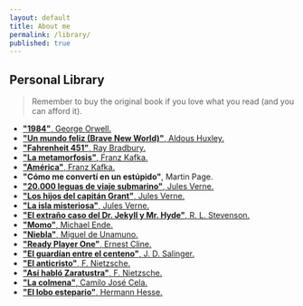 ```yaml
---
layout: default
title: About me
permalink: /library/
published: true
---
```


<h2><i class="fa fa-book"></i> Personal Library</h2>
<blockquote>Remember to buy the original book if you love what you read (and you can afford it).</blockquote>
<div id="lib-list">
	<ul>
		<li><a href="http://download2098.mediafire.com/ns5teves2w0g/7agna45d4i2l2cd/George_Orwell-1984.pdf"><strong>"1984"</strong>, George Orwell.</a></li>
		<li><a href="http://download1511.mediafire.com/tcxlwyy5rmxg/gebqh5ud99bmjvj/Un+mundo+feliz+-+Aldous+Huxley.pdf"><strong>"Un mundo feliz (Brave New World)"</strong>, Aldous Huxley.</a></li>
		<li><a href="http://download1638.mediafire.com/fk0cf5pr9xzg/2wm09jam0j620l5/Farenheit+451.pdf"><strong>"Fahrenheit 451"</strong>, Ray Bradbury.</a></li>
		<li><a href="http://download1473.mediafire.com/8w48oz5yt0eg/gb7bfsgvlj41hho/La+metamorfosis.pdf"><strong>"La metamorfosis"</strong>, Franz Kafka.</a></li>
		<li><a href="http://download1334.mediafire.com/cgt0oku30fjg/pgvqrfa88c85jgp/America.pdf"><strong>"América"</strong>, Franz Kafka.</a></li>
		<li><strong>"Cómo me convertí en un estúpido"</strong>, Martin Page.</li>
		<li><a href="http://download1593.mediafire.com/n7q41g1cbnsg/2dlfh1xeyfj6gb8/Verne-Julio-Veinte-Mil-Leguas-De-Viaje-Submarino.pdf"><strong>"20.000 leguas de viaje submarino"</strong>, Jules Verne.</a></li>
		<li><a href="http://download849.mediafire.com/tu0vnqb9lehg/u0tddwsz4phy513/julio_verne_los_hijos_del_capitan_grant.pdf"><strong>"Los hijos del capitán Grant"</strong>, Jules Verne.</a></li>
		<li><a href="http://download950.mediafire.com/5na78ry4ahfg/kt7r371bp6812l5/La+isla+misteriosa.pdf"><strong>"La isla misteriosa"</strong>, Jules Verne.</a></li>
		<li><a href="http://download1582.mediafire.com/2uyntwq0nwsg/ff00n2ohh4t4tq9/Dr_Jekyll_y_Mr_Hyde.pdf"><strong>"El extraño caso del Dr. Jekyll y Mr. Hyde"</strong>, R. L. Stevenson.</a></li>
		<li><a href="http://download1607.mediafire.com/6irerd94tcdg/jv8qk3uieb7a6t8/momo.pdf"><strong>"Momo"</strong>, Michael Ende.</a></li>
		<li><a href="http://download1652.mediafire.com/redgzc46qrsg/snqb3swq9sti1es/Niebla.pdf"><strong>"Niebla"</strong>, Miguel de Unamuno.</a></li>
		<li><a href="http://download2028.mediafire.com/t66hz9idu2ig/c0xme0d380ru2ce/Ready+Player+One+-+Ernest+Cline.pdf"><strong>"Ready Player One"</strong>, Ernest Cline.</a></li>
		<li><a href="http://download1079.mediafire.com/yb172we47xqg/4wh0py9158q8ub1/El+guardian+entre+el+centeno.pdf"><strong>"El guardían entre el centeno"</strong>, J. D. Salinger.</a></li>
		<li><a href="http://download1654.mediafire.com/pk66lslsswhg/ucy25hy0lgv8wr2/El+anticristo.pdf"><strong>"El anticristo"</strong>, F. Nietzsche.</a></li>
		<li><a href="http://download1493.mediafire.com/dl3e90npdmjg/j17qohlbdj7bcm1/Asi+hablo+Zaratustra.pdf"><strong>"Así habló Zaratustra"</strong>, F. Nietzsche.</a></li>
		<li><a href="http://download1350.mediafire.com/2tdmt74xwl9g/jh394t4twvp1i49/La+Colmena.pdf"><strong>"La colmena"</strong>, Camilo José Cela.</a></li>
		<li><a href="http://download1699.mediafire.com/i9h6fr70x95g/aat9wjmtb99c4ke/El+lobo+estepario.pdf"><strong>"El lobo estepario"</strong>, Hermann Hesse.</a></li>
	</ul>
</div>